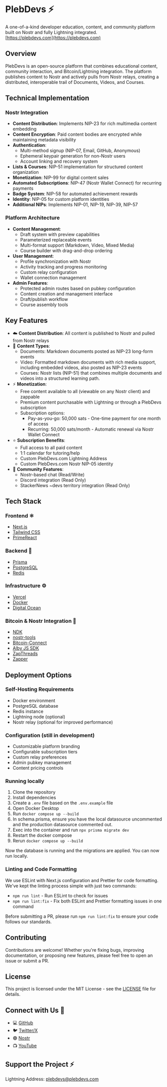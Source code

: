 # PlebDevs ⚡️

A one-of-a-kind developer education, content, and community platform built on Nostr and fully Lightning integrated.
<br />[https://plebdevs.com](https://plebdevs.com)

## Overview

PlebDevs is an open-source platform that combines educational content, community interaction, and Bitcoin/Lightning integration. The platform publishes content to Nostr and actively pulls from Nostr relays, creating a distributed, interoperable trail of Documents, Videos, and Courses.

## Technical Implementation

### Nostr Integration
- **Content Distribution**: Implements NIP-23 for rich multimedia content embedding
- **Content Encryption**: Paid content bodies are encrypted while maintaining metadata visibility
- **Authentication**: 
  - Multi-method signup (NIP-07, Email, GitHub, Anonymous)
  - Ephemeral keypair generation for non-Nostr users
  - Account linking and recovery system
- **Lists & Courses**: NIP-51 implementation for structured content organization
- **Monetization**: NIP-99 for digital content sales
- **Automated Subscriptions**: NIP-47 (Nostr Wallet Connect) for recurring payments
- **Badge System**: NIP-58 for automated achievement rewards
- **Identity**: NIP-05 for custom platform identities
- **Additional NIPs**: Implements NIP-01, NIP-19, NIP-39, NIP-57

### Platform Architecture
- **Content Management**:
  - Draft system with preview capabilities
  - Parameterized replaceable events
  - Multi-format support (Markdown, Video, Mixed Media)
  - Course builder with drag-and-drop ordering
- **User Management**:
  - Profile synchronization with Nostr
  - Activity tracking and progress monitoring
  - Custom relay configuration
  - Wallet connection management
- **Admin Features**:
  - Protected admin routes based on pubkey configuration
  - Content creation and management interface
  - Draft/publish workflow
  - Course assembly tools

## Key Features

- ☁️ **Content Distribution**: All content is published to Nostr and pulled from Nostr relays
- 📝 **Content Types**:
  - Documents: Markdown documents posted as NIP-23 long-form events
  - Video: Formatted markdown documents with rich media support, including embedded videos, also posted as NIP-23 events
  - Courses: Nostr lists (NIP-51) that combines multiple documents and videos into a structured learning path.
- ⚡️ **Monetization**: 
  - Free content available to all (viewable on any Nostr client) and zappable
  - Premium content purchasable with Lightning or through a PlebDevs subscription
  - Subscription options:
    - Pay-as-you-go: 50,000 sats - One-time payment for one month of access
    - Recurring: 50,000 sats/month - Automatic renewal via Nostr Wallet Connect
- ⭐️ **Subscription Benefits**:
  - Full access to all paid content
  - 1:1 calendar for tutoring/help
  - Custom PlebDevs.com Lightning Address
  - Custom PlebDevs.com Nostr NIP-05 identity
- 👥 **Community Features**:
  - Nostr-based chat (Read/Write)
  - Discord integration (Read Only)
  - StackerNews ~devs territory integration (Read Only)

## Tech Stack

### Frontend ⚛️
- [Next.js](https://nextjs.org/)
- [Tailwind CSS](https://tailwindcss.com/)
- [PrimeReact](https://primereact.org/)

### Backend 🔧
- [Prisma](https://www.prisma.io/)
- [PostgreSQL](https://www.postgresql.org/)
- [Redis](https://redis.io/)

### Infrastructure ⚙️
- [Vercel](https://vercel.com/)
- [Docker](https://www.docker.com/)
- [Digital Ocean](https://www.digitalocean.com/)

### Bitcoin & Nostr Integration 🔌
- [NDK](https://github.com/nostr-dev-kit/ndk)
- [nostr-tools](https://github.com/nbd-wtf/nostr-tools)
- [Bitcoin-Connect](https://github.com/getAlby/bitcoin-connect)
- [Alby JS SDK](https://github.com/getAlby/js-sdk)
- [ZapThreads](https://github.com/franzaps/zapthreads)
- [Zapper](https://github.com/nostrband/zapper)

## Deployment Options

### Self-Hosting Requirements
- Docker environment
- PostgreSQL database
- Redis instance
- Lightning node (optional)
- Nostr relay (optional for improved performance)

### Configuration (still in development)
- Customizable platform branding
- Configurable subscription tiers
- Custom relay preferences
- Admin pubkey management
- Content pricing controls

### Running locally

1. Clone the repository
2. Install dependencies
3. Create a `.env` file based on the `.env.example` file
4. Open Docker Desktop
5. Run `docker compose up --build`
6. In schema.prisma, ensure you have the local datasource uncommented and the production datasource commented out.
7. Exec into the container and run `npx prisma migrate dev`
8. Restart the docker compose
9. Rerun `docker compose up --build`

Now the database is running and the migrations are applied.
You can now run locally.

### Linting and Code Formatting

We use ESLint with Next.js configuration and Prettier for code formatting. We've kept the linting process simple with just two commands:

- `npm run lint` - Run ESLint to check for issues
- `npm run lint:fix` - Fix both ESLint and Prettier formatting issues in one command

Before submitting a PR, please run `npm run lint:fix` to ensure your code follows our standards.

## Contributing

Contributions are welcome! Whether you're fixing bugs, improving documentation, or proposing new features, please feel free to open an issue or submit a PR.

## License

This project is licensed under the MIT License - see the [LICENSE](LICENSE) file for details.

## Connect with Us 🤝

- 💻 [GitHub](https://github.com/austinkelsay/plebdevs)
- 🐦 [Twitter/X](https://x.com/pleb_devs)
- 🟣 [Nostr](https://nostr.com/plebdevs@plebdevs.com)
- 📺 [YouTube](https://www.youtube.com/@plebdevs)

## Support the Project ⚡️

Lightning Address: plebdevs@plebdevs.com